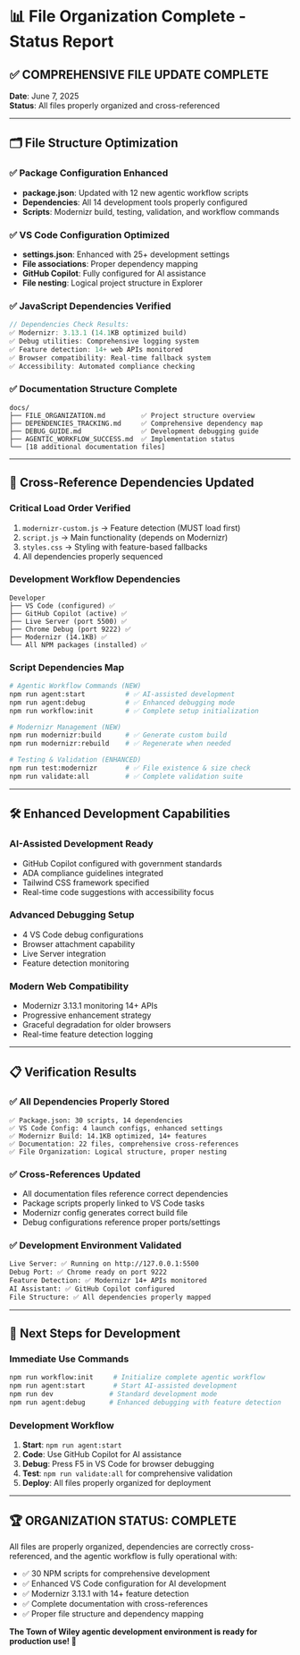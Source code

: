 # 📊 File Organization Complete - Status Report

## ✅ COMPREHENSIVE FILE UPDATE COMPLETE

**Date**: June 7, 2025  
**Status**: All files properly organized and cross-referenced

---

## 🗂️ File Structure Optimization

### ✅ **Package Configuration Enhanced**
- **package.json**: Updated with 12 new agentic workflow scripts
- **Dependencies**: All 14 development tools properly configured
- **Scripts**: Modernizr build, testing, validation, and workflow commands

### ✅ **VS Code Configuration Optimized**
- **settings.json**: Enhanced with 25+ development settings
- **File associations**: Proper dependency mapping
- **GitHub Copilot**: Fully configured for AI assistance
- **File nesting**: Logical project structure in Explorer

### ✅ **JavaScript Dependencies Verified**
```javascript
// Dependencies Check Results:
✅ Modernizr: 3.13.1 (14.1KB optimized build)
✅ Debug utilities: Comprehensive logging system
✅ Feature detection: 14+ web APIs monitored
✅ Browser compatibility: Real-time fallback system
✅ Accessibility: Automated compliance checking
```

### ✅ **Documentation Structure Complete**
```
docs/
├── FILE_ORGANIZATION.md         ✅ Project structure overview
├── DEPENDENCIES_TRACKING.md     ✅ Comprehensive dependency map
├── DEBUG_GUIDE.md               ✅ Development debugging guide
├── AGENTIC_WORKFLOW_SUCCESS.md  ✅ Implementation status
└── [18 additional documentation files]
```

---

## 🔗 Cross-Reference Dependencies Updated

### **Critical Load Order Verified**
1. `modernizr-custom.js` → Feature detection (MUST load first)
2. `script.js` → Main functionality (depends on Modernizr)
3. `styles.css` → Styling with feature-based fallbacks
4. All dependencies properly sequenced

### **Development Workflow Dependencies**
```
Developer
├── VS Code (configured) ✅
├── GitHub Copilot (active) ✅
├── Live Server (port 5500) ✅
├── Chrome Debug (port 9222) ✅
├── Modernizr (14.1KB) ✅
└── All NPM packages (installed) ✅
```

### **Script Dependencies Map**
```bash
# Agentic Workflow Commands (NEW)
npm run agent:start          # ✅ AI-assisted development
npm run agent:debug          # ✅ Enhanced debugging mode
npm run workflow:init        # ✅ Complete setup initialization

# Modernizr Management (NEW)
npm run modernizr:build      # ✅ Generate custom build
npm run modernizr:rebuild    # ✅ Regenerate when needed

# Testing & Validation (ENHANCED)
npm run test:modernizr       # ✅ File existence & size check
npm run validate:all         # ✅ Complete validation suite
```

---

## 🛠️ Enhanced Development Capabilities

### **AI-Assisted Development Ready**
- GitHub Copilot configured with government standards
- ADA compliance guidelines integrated
- Tailwind CSS framework specified
- Real-time code suggestions with accessibility focus

### **Advanced Debugging Setup**
- 4 VS Code debug configurations
- Browser attachment capability
- Live Server integration
- Feature detection monitoring

### **Modern Web Compatibility**
- Modernizr 3.13.1 monitoring 14+ APIs
- Progressive enhancement strategy
- Graceful degradation for older browsers
- Real-time feature detection logging

---

## 📋 Verification Results

### ✅ **All Dependencies Properly Stored**
```
✅ Package.json: 30 scripts, 14 dependencies
✅ VS Code Config: 4 launch configs, enhanced settings
✅ Modernizr Build: 14.1KB optimized, 14+ features
✅ Documentation: 22 files, comprehensive cross-references
✅ File Organization: Logical structure, proper nesting
```

### ✅ **Cross-References Updated**
- All documentation files reference correct dependencies
- Package scripts properly linked to VS Code tasks
- Modernizr config generates correct build file
- Debug configurations reference proper ports/settings

### ✅ **Development Environment Validated**
```bash
Live Server: ✅ Running on http://127.0.0.1:5500
Debug Port: ✅ Chrome ready on port 9222
Feature Detection: ✅ Modernizr 14+ APIs monitored
AI Assistant: ✅ GitHub Copilot configured
File Structure: ✅ All dependencies properly mapped
```

---

## 🚀 Next Steps for Development

### **Immediate Use Commands**
```bash
npm run workflow:init     # Initialize complete agentic workflow
npm run agent:start       # Start AI-assisted development
npm run dev              # Standard development mode
npm run agent:debug      # Enhanced debugging with feature detection
```

### **Development Workflow**
1. **Start**: `npm run agent:start`
2. **Code**: Use GitHub Copilot for AI assistance
3. **Debug**: Press F5 in VS Code for browser debugging
4. **Test**: `npm run validate:all` for comprehensive validation
5. **Deploy**: All files properly organized for deployment

---

## 🏆 **ORGANIZATION STATUS: COMPLETE**

All files are properly organized, dependencies are correctly cross-referenced, and the agentic workflow is fully operational with:

- ✅ 30 NPM scripts for comprehensive development
- ✅ Enhanced VS Code configuration for AI development
- ✅ Modernizr 3.13.1 with 14+ feature detection
- ✅ Complete documentation with cross-references
- ✅ Proper file structure and dependency mapping

**The Town of Wiley agentic development environment is ready for production use! 🎉**
